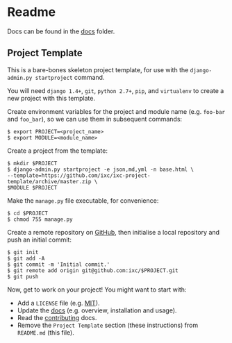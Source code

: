 # Readme

Docs can be found in the [docs](docs/index.md) folder.

## Project Template

This is a bare-bones skeleton project template, for use with the
`django-admin.py startproject` command.

You will need `django 1.4+`, `git`, `python 2.7+`, `pip`, and `virtualenv` to
create a new project with this template.

Create environment variables for the project and module name (e.g. `foo-bar`
and `foo_bar`), so we can use them in subsequent commands:

    $ export PROJECT=<project_name>
    $ export MODULE=<module_name>

Create a project from the template:

    $ mkdir $PROJECT
    $ django-admin.py startproject -e json,md,yml -n base.html \
    --template=https://github.com/ixc/ixc-project-template/archive/master.zip \
    $MODULE $PROJECT

Make the `manage.py` file executable, for convenience:

    $ cd $PROJECT
    $ chmod 755 manage.py

Create a remote repository on [GitHub][GitHub], then initialise a local repository and
push an initial commit:

    $ git init
    $ git add -A
    $ git commit -m 'Initial commit.'
    $ git remote add origin git@github.com:ixc/$PROJECT.git
    $ git push

Now, get to work on your project! You might want to start with:

  * Add a `LICENSE` file (e.g. [MIT][MIT]).
  * Update the [docs][docs] (e.g. overview, installation and usage).
  * Read the [contributing][contributing] docs.
  * Remove the `Project Template` section (these instructions) from `README.md`
    (this file).

[contributing]: docs/contributing.md
[docs]: docs/index.md
[GitHub]: https://github.com
[MIT]: http://choosealicense.com/licenses/mit/
